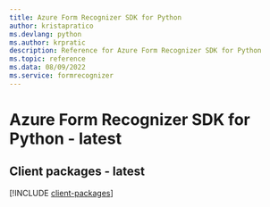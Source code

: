 ```yaml
---
title: Azure Form Recognizer SDK for Python
author: kristapratico
ms.devlang: python
ms.author: krpratic
description: Reference for Azure Form Recognizer SDK for Python
ms.topic: reference
ms.data: 08/09/2022
ms.service: formrecognizer
---
```

# Azure Form Recognizer SDK for Python - latest

## Client packages - latest
[!INCLUDE [client-packages](form-recognizer-client-index.md)]